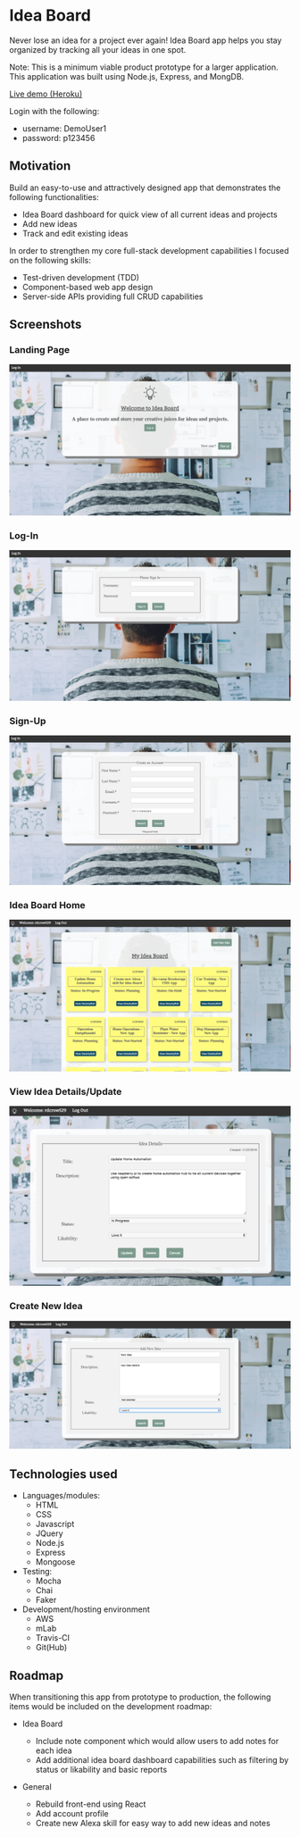 # Idea Board

Never lose an idea for a project ever again! Idea Board app helps you stay organized by tracking all your ideas in one spot. 

Note: This is a minimum viable product prototype for a larger application. This application was built using Node.js, Express, and MongDB. 

[Live demo (Heroku)](https://shrouded-shelf-73200.herokuapp.com/)

Login with the following:
* username: DemoUser1
* password: p123456

## Motivation

Build an easy-to-use and attractively designed app that demonstrates the following functionalities:

* Idea Board dashboard for quick view of all current ideas and projects
* Add new ideas 
* Track and edit existing ideas

In order to strengthen my core full-stack development capabilities I focused on the following skills:
* Test-driven development (TDD)
* Component-based web app design
* Server-side APIs providing full CRUD capabilities

## Screenshots

### Landing Page

![Landing-Page](screenshots/landing-page2.png "Landing Page")

### Log-In

![Log-In](screenshots/sign-in.png "Log-In")

### Sign-Up

![Sign-Up](screenshots/create-user.png "Sign-Up")

### Idea Board Home

![Idea-Board](screenshots/idea-board.png "Idea Board")

### View Idea Details/Update

![Idea-Details](screenshots/idea-details.png "Idea Details")

### Create New Idea

![Create-New-Idea](screenshots/newidea.png "Create New Idea")

## Technologies used

* Languages/modules:
  * HTML
  * CSS
  * Javascript
  * JQuery
  * Node.js
  * Express
  * Mongoose
* Testing:
  * Mocha
  * Chai
  * Faker
* Development/hosting environment
  * AWS
  * mLab
  * Travis-CI
  * Git(Hub)
  
## Roadmap

When transitioning this app from prototype to production, the following items would be included on the development roadmap:

* Idea Board
    * Include note component which would allow users to add notes for each idea
    * Add additional idea board dashboard capabilities such as filtering by status or likability and basic reports
	
* General
    * Rebuild front-end using React
    * Add account profile
    * Create new Alexa skill for easy way to add new ideas and notes